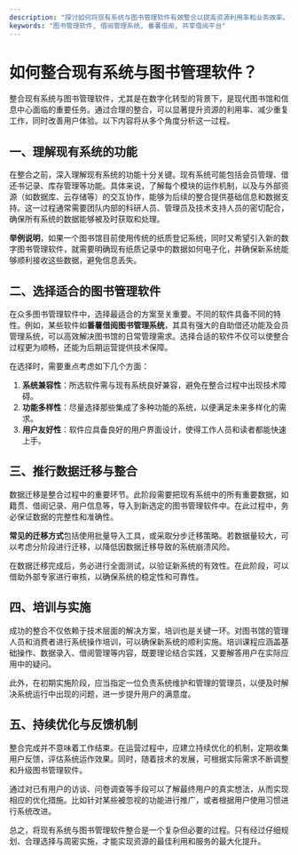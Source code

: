 ```yaml
---
description: "探讨如何将现有系统与图书管理软件有效整合以提高资源利用率和业务效率。"
keywords: "图书管理软件, 借阅管理系统, 番薯借阅, 共享借阅平台"
---
```

# 如何整合现有系统与图书管理软件？

整合现有系统与图书管理软件，尤其是在数字化转型的背景下，是现代图书馆和信息中心面临的重要任务。通过合理的整合，可以显著提升资源的利用率、减少重复工作，同时改善用户体验。以下内容将从多个角度分析这一过程。

## 一、理解现有系统的功能

在整合之前，深入理解现有系统的功能十分关键。现有系统可能包括会员管理、借还书记录、库存管理等功能。具体来说，了解每个模块的运作机制，以及与外部资源（如数据库、云存储等）的交互协作，能够为后续的整合提供基础信息和数据支持。这一过程通常需要团队内部的科研人员、管理员及技术支持人员的密切配合，确保所有系统的数据能够被及时获取和处理。

**举例说明**，如果一个图书馆目前使用传统的纸质登记系统，同时又希望引入新的数字图书管理软件，就需要明确现有纸质记录中的数据如何电子化，并确保新系统能够顺利接收这些数据，避免信息丢失。

## 二、选择适合的图书管理软件

在众多图书管理软件中，选择最适合的方案至关重要。不同的软件具备不同的特性。例如，某些软件如**番薯借阅图书管理系统**，其具有强大的自助借还功能及会员管理系统，可以高效解决图书馆的日常管理需求。选择合适的软件不仅可以使整合过程更为顺畅，还能为后期运营提供技术保障。

在选择时，需要重点考虑如下几个方面：

1. **系统兼容性**：所选软件需与现有系统良好兼容，避免在整合过程中出现技术障碍。
2. **功能多样性**：尽量选择那些集成了多种功能的系统，以便满足未来多样化的需求。
3. **用户友好性**：软件应具备良好的用户界面设计，使得工作人员和读者都能快速上手。

## 三、推行数据迁移与整合

数据迁移是整合过程中的重要环节。此阶段需要把现有系统中的所有重要数据，如籍贯、借阅记录、用户信息等，导入到新选定的图书管理软件中。在此过程中，务必保证数据的完整性和准确性。

**常见的迁移方式**包括使用批量导入工具，或采取分步迁移策略。若数据量较大，可以考虑分阶段进行迁移，以降低因数据迁移导致的系统崩溃风险。

在数据迁移完成后，务必进行全面测试，以验证新系统的有效性。在此阶段，可以借助外部专家进行审核，以确保系统的稳定性和可靠性。

## 四、培训与实施

成功的整合不仅依赖于技术层面的解决方案，培训也是关键一环。对图书馆的管理人员和消费者进行系统操作培训，可以确保新系统的顺利实施。培训课程应涵盖基础操作、数据录入、借阅管理等内容，既要理论结合实践，又要解答用户在实际应用中的疑问。

此外，在初期实施阶段，应当指定一位负责系统维护和管理的管理员，以便及时解决系统运行中出现的问题，进一步提升用户的满意度。

## 五、持续优化与反馈机制

整合完成并不意味着工作结束。在运营过程中，应建立持续优化的机制，定期收集用户反馈，评估系统运作效果。同时，随着技术的发展，可根据实际需求不断调整和升级图书管理软件。

通过对已有用户的访谈、问卷调查等手段可以了解最终用户的真实想法，从而实现相应的优化措施。比如针对某些被忽视的功能进行推广，或者根据用户使用习惯进行系统改进。

总之，将现有系统与图书管理软件整合是一个复杂但必要的过程。只有经过仔细规划、合理选择与周密实施，才能实现资源的最佳利用和服务的最大化提升。
